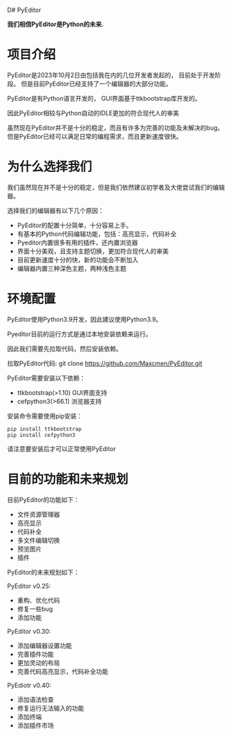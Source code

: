 D# PyEditor

**我们相信PyEditor是Python的未来.**

# 项目介绍

PyEditor是2023年10月2日由包括我在内的几位开发者发起的，
目前处于开发阶段。
但是目前PyEditor已经支持了一个编辑器的大部分功能。

PyEditor是有Python语言开发的，
GUI界面基于ttkbootstrap库开发的。

因此PyEditor相较与Python自动的IDLE更加的符合现代人的审美

虽然现在PyEditor并不是十分的稳定，而且有许多为完善的功能及未解决的bug。
但是PyEditor已经可以满足日常的编程需求，而且更新速度很快。

# 为什么选择我们

我们虽然现在并不是十分的稳定，但是我们依然建议初学者及大佬尝试我们的编辑器。

选择我们的编辑器有以下几个原因：
- PyEditor的配置十分简单，十分容易上手。
- 有基本的Python代码编辑功能，包括：高亮显示，代码补全
- Pyeditor内置很多有用的插件，还内置浏览器
- 界面十分美观，且支持主题切换，更加符合现代人的审美
- 目前更新速度十分的快，新的功能会不断加入
- 编辑器内置三种深色主题，两种浅色主题

# 环境配置

PyEditor使用Python3.9开发，因此建议使用Python3.9。

Pyeditor目前的运行方式是通过本地安装依赖来运行。

因此我们需要先拉取代码，然后安装依赖。

拉取PyEditor代码:
    git clone https://github.com/Maxcmen/PyEditor.git

PyEditor需要安装以下依赖：
- ttkbootstrap(>1.10)  GUI界面支持
- cefpython3(>66.1)    浏览器支持

安装命令需要使用pip安装：

    pip install ttkbootstrap 
    pip install cefpython3

请注意要安装后才可以正常使用PyEditor

# 目前的功能和未来规划

目前PyEditor的功能如下：
- 文件资源管理器
- 高亮显示
- 代码补全
- 多文件编辑切换
- 预览图片
- 插件

PyEditor的未来规划如下：

PyEditor v0.25:
- 重构、优化代码
- 修复一些bug
- 添加功能

PyEditor v0.30:
- 添加编辑器设置功能
- 完善插件功能
- 更加灵动的布局
- 完善代码高亮显示，代码补全功能

PyEdiotr v0.40:
- 添加语法检查
- 修复运行无法输入的功能
- 添加终端
- 添加插件市场
